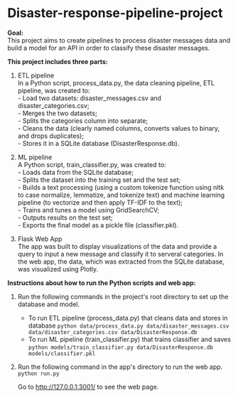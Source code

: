 # Disaster-response-pipeline-project
**Goal:** <br/>
This project aims to create pipelines to process disaster messages data and build a model for an API in order to classify these disaster messages.

**This project includes three parts:** <br/>
1) ETL pipeline <br/>
In a Python script, process_data.py, the data cleaning pipeline, ETL pipeline, was created to: 
<br/> - Load two datasets: disaster_messages.csv and disaster_categories.csv;
<br/> - Merges the two datasets;
<br/> - Splits the categories column into separate;
<br/> - Cleans the data (clearly named columns, converts values to binary, and drops duplicates);
<br/> - Stores it in a SQLite database (DisasterResponse.db).

2) ML pipeline  <br/>
A Python script, train_classifier.py, was created to: 
<br/> - Loads data from the SQLite database;
<br/> - Splits the dataset into the training set and the test set;
<br/> - Builds a text processing (using a custom tokenize function using nltk to case normalize, lemmatize, and tokenize text) and machine learning pipeline (to vectorize and then apply TF-IDF to the text);
<br/> - Trains and tunes a model using GridSearchCV;
<br/> - Outputs results on the test set;
<br/> - Exports the final model as a pickle file (classifier.pkl).

3) Flask Web App <br/>
The app was built to display visualizations of the data and provide a query to input a new message and classify it to serveral categories.
In the web app, the data, which was extracted from the SQLite database, was visualized using Plotly.

**Instructions about how to run the Python scripts and web app:** <br/>
1. Run the following commands in the project's root directory to set up the database and model.

   - To run ETL pipeline (process_data.py) that cleans data and stores in database
     `python data/process_data.py data/disaster_messages.csv data/disaster_categories.csv data/DisasterResponse.db`
   - To run ML pipeline (train_classifier.py) that trains classifier and saves
     `python models/train_classifier.py data/DisasterResponse.db models/classifier.pkl`

2. Run the following command in the app's directory to run the web app.
   `python run.py`

   Go to http://127.0.0.1:3001/ to see the web page.
